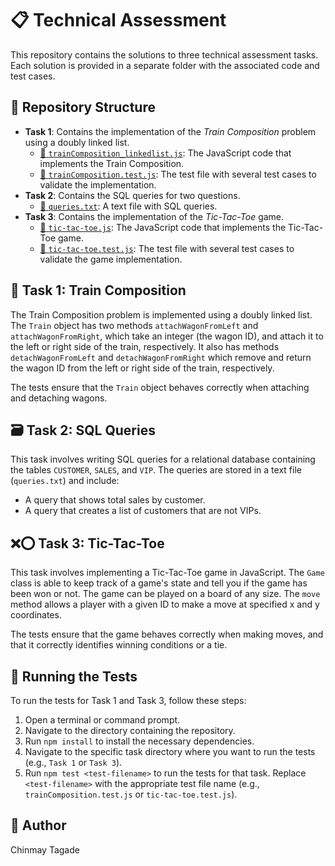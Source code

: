# 📋 Technical Assessment

This repository contains the solutions to three technical assessment tasks. Each solution is provided in a separate folder with the associated code and test cases.

## 📂 Repository Structure

- **Task 1**: Contains the implementation of the *Train Composition* problem using a doubly linked list.
   - [🔗 `trainComposition_linkedlist.js`](Task%201/trainComposition_linkedlist.js): The JavaScript code that implements the Train Composition.
   - [🔗 `trainComposition.test.js`](Task%201/trainComposition.test.js): The test file with several test cases to validate the implementation.
- **Task 2**: Contains the SQL queries for two questions.
   - [🔗 `queries.txt`](Task%202/queries.txt): A text file with SQL queries.
- **Task 3**: Contains the implementation of the *Tic-Tac-Toe* game.
   - [🔗 `tic-tac-toe.js`](Task%203/tic-tac-toe.js): The JavaScript code that implements the Tic-Tac-Toe game.
   - [🔗 `tic-tac-toe.test.js`](Task%203/tic-tac-toe.test.js): The test file with several test cases to validate the game implementation.

## 🚂 Task 1: Train Composition

The Train Composition problem is implemented using a doubly linked list. The `Train` object has two methods `attachWagonFromLeft` and `attachWagonFromRight`, which take an integer (the wagon ID), and attach it to the left or right side of the train, respectively. It also has methods `detachWagonFromLeft` and `detachWagonFromRight` which remove and return the wagon ID from the left or right side of the train, respectively.

The tests ensure that the `Train` object behaves correctly when attaching and detaching wagons.

## 🗃 Task 2: SQL Queries

This task involves writing SQL queries for a relational database containing the tables `CUSTOMER`, `SALES`, and `VIP`. The queries are stored in a text file (`queries.txt`) and include:
- A query that shows total sales by customer.
- A query that creates a list of customers that are not VIPs.

## ❌⭕ Task 3: Tic-Tac-Toe

This task involves implementing a Tic-Tac-Toe game in JavaScript. The `Game` class is able to keep track of a game's state and tell you if the game has been won or not. The game can be played on a board of any size. The `move` method allows a player with a given ID to make a move at specified x and y coordinates.

The tests ensure that the game behaves correctly when making moves, and that it correctly identifies winning conditions or a tie.

## 🚀 Running the Tests

To run the tests for Task 1 and Task 3, follow these steps:
1. Open a terminal or command prompt.
2. Navigate to the directory containing the repository.
3. Run `npm install` to install the necessary dependencies.
4. Navigate to the specific task directory where you want to run the tests (e.g., `Task 1` or `Task 3`).
5. Run `npm test <test-filename>` to run the tests for that task. Replace `<test-filename>` with the appropriate test file name (e.g., `trainComposition.test.js` or `tic-tac-toe.test.js`).

## 👤 Author
Chinmay Tagade

